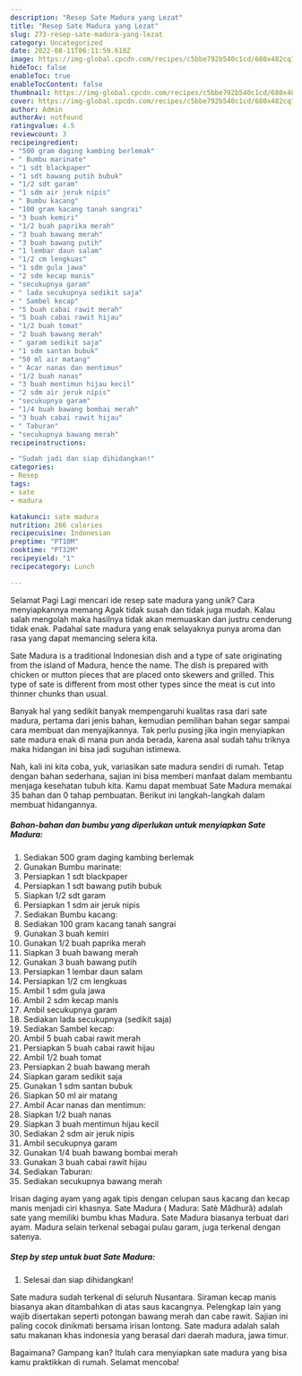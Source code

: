 ```yaml
---
description: "Resep Sate Madura yang Lezat"
title: "Resep Sate Madura yang Lezat"
slug: 273-resep-sate-madura-yang-lezat
category: Uncategorized
date: 2022-08-11T06:11:59.610Z
image: https://img-global.cpcdn.com/recipes/c5bbe792b540c1cd/680x482cq70/sate-madura-foto-resep-utama.jpg
hideToc: false
enableToc: true
enableTocContent: false
thumbnail: https://img-global.cpcdn.com/recipes/c5bbe792b540c1cd/680x482cq70/sate-madura-foto-resep-utama.jpg
cover: https://img-global.cpcdn.com/recipes/c5bbe792b540c1cd/680x482cq70/sate-madura-foto-resep-utama.jpg
author: Admin
authorAv: notfound
ratingvalue: 4.5
reviewcount: 3
recipeingredient:
- "500 gram daging kambing berlemak"
- " Bumbu marinate"
- "1 sdt blackpaper"
- "1 sdt bawang putih bubuk"
- "1/2 sdt garam"
- "1 sdm air jeruk nipis"
- " Bumbu kacang"
- "100 gram kacang tanah sangrai"
- "3 buah kemiri"
- "1/2 buah paprika merah"
- "3 buah bawang merah"
- "3 buah bawang putih"
- "1 lembar daun salam"
- "1/2 cm lengkuas"
- "1 sdm gula jawa"
- "2 sdm kecap manis"
- "secukupnya garam"
- " lada secukupnya sedikit saja"
- " Sambel kecap"
- "5 buah cabai rawit merah"
- "5 buah cabai rawit hijau"
- "1/2 buah tomat"
- "2 buah bawang merah"
- " garam sedikit saja"
- "1 sdm santan bubuk"
- "50 ml air matang"
- " Acar nanas dan mentimun"
- "1/2 buah nanas"
- "3 buah mentimun hijau kecil"
- "2 sdm air jeruk nipis"
- "secukupnya garam"
- "1/4 buah bawang bombai merah"
- "3 buah cabai rawit hijau"
- " Taburan"
- "secukupnya bawang merah"
recipeinstructions:

- "Sudah jadi dan siap dihidangkan!"
categories:
- Resep
tags:
- sate
- madura

katakunci: sate madura 
nutrition: 266 calories
recipecuisine: Indonesian
preptime: "PT10M"
cooktime: "PT32M"
recipeyield: "1"
recipecategory: Lunch

---
```



Selamat Pagi Lagi mencari ide resep sate madura yang unik? Cara menyiapkannya memang Agak tidak susah dan tidak juga mudah. Kalau salah mengolah maka hasilnya tidak akan memuaskan dan justru cenderung tidak enak. Padahal sate madura yang enak selayaknya punya aroma dan rasa yang dapat memancing selera kita.


Sate Madura is a traditional Indonesian dish and a type of sate originating from the island of Madura, hence the name. The dish is prepared with chicken or mutton pieces that are placed onto skewers and grilled. This type of sate is different from most other types since the meat is cut into thinner chunks than usual.

Banyak hal yang sedikit banyak mempengaruhi kualitas rasa dari sate madura, pertama dari jenis bahan, kemudian pemilihan bahan segar sampai cara membuat dan menyajikannya. Tak perlu pusing jika ingin menyiapkan sate madura enak di mana pun anda berada, karena asal sudah tahu triknya maka hidangan ini bisa jadi suguhan istimewa.


Nah, kali ini kita coba, yuk, variasikan sate madura sendiri di rumah. Tetap dengan bahan sederhana, sajian ini bisa memberi manfaat dalam membantu menjaga kesehatan tubuh kita. Kamu dapat membuat Sate Madura memakai 35 bahan dan 0 tahap pembuatan. Berikut ini langkah-langkah dalam membuat hidangannya.

<!--inarticleads1-->

##### Bahan-bahan dan bumbu yang diperlukan untuk menyiapkan Sate Madura:

1. Sediakan 500 gram daging kambing berlemak
1. Gunakan  Bumbu marinate:
1. Persiapkan 1 sdt blackpaper
1. Persiapkan 1 sdt bawang putih bubuk
1. Siapkan 1/2 sdt garam
1. Persiapkan 1 sdm air jeruk nipis
1. Sediakan  Bumbu kacang:
1. Sediakan 100 gram kacang tanah sangrai
1. Gunakan 3 buah kemiri
1. Gunakan 1/2 buah paprika merah
1. Siapkan 3 buah bawang merah
1. Gunakan 3 buah bawang putih
1. Persiapkan 1 lembar daun salam
1. Persiapkan 1/2 cm lengkuas
1. Ambil 1 sdm gula jawa
1. Ambil 2 sdm kecap manis
1. Ambil secukupnya garam
1. Sediakan  lada secukupnya (sedikit saja)
1. Sediakan  Sambel kecap:
1. Ambil 5 buah cabai rawit merah
1. Persiapkan 5 buah cabai rawit hijau
1. Ambil 1/2 buah tomat
1. Persiapkan 2 buah bawang merah
1. Siapkan  garam sedikit saja
1. Gunakan 1 sdm santan bubuk
1. Siapkan 50 ml air matang
1. Ambil  Acar nanas dan mentimun:
1. Siapkan 1/2 buah nanas
1. Siapkan 3 buah mentimun hijau kecil
1. Sediakan 2 sdm air jeruk nipis
1. Ambil secukupnya garam
1. Gunakan 1/4 buah bawang bombai merah
1. Gunakan 3 buah cabai rawit hijau
1. Sediakan  Taburan:
1. Sediakan secukupnya bawang merah


Irisan daging ayam yang agak tipis dengan celupan saus kacang dan kecap manis menjadi ciri khasnya. Sate Madura ( Madura: Satè Mâdhurâ) adalah sate yang memiliki bumbu khas Madura. Sate Madura biasanya terbuat dari ayam. Madura selain terkenal sebagai pulau garam, juga terkenal dengan satenya. 

<!--inarticleads2-->

##### Step by step untuk buat Sate Madura:


1. Selesai dan siap dihidangkan!

Sate madura sudah terkenal di seluruh Nusantara. Siraman kecap manis biasanya akan ditambahkan di atas saus kacangnya. Pelengkap lain yang wajib disertakan seperti potongan bawang merah dan cabe rawit. Sajian ini paling cocok dinikmati bersama irisan lontong. Sate madura adalah salah satu makanan khas indonesia yang berasal dari daerah madura, jawa timur. 

Bagaimana? Gampang kan? Itulah cara menyiapkan sate madura yang bisa kamu praktikkan di rumah. Selamat mencoba!
